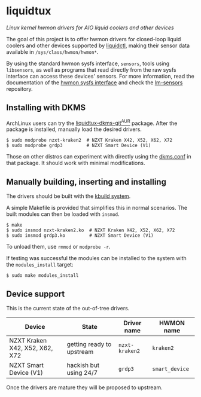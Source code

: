 # liquidtux

_Linux kernel hwmon drivers for AIO liquid coolers and other devices_

The goal of this project is to offer hwmon drivers for closed-loop liquid
coolers and other devices supported by [liquidctl], making their sensor data
available in `/sys/class/hwmon/hwmon*`.

By using the standard hwmon sysfs interface, `sensors`, tools using
`libsensors`, as well as programs that read directly from the raw sysfs
interface can access these devices' sensors.  For more information, read the
documentation of the [hwmon sysfs interface] and check the [lm-sensors]
repository.

## Installing with DKMS

ArchLinux users can try the [liquidtux-dkms-git<sup>AUR</sup>][liquidtux-dkms-git-aur] package.
After the package is installed, manually load the desired drivers.

```
$ sudo modprobe nzxt-kraken2  # NZXT Kraken X42, X52, X62, X72
$ sudo modprobe grdp3         # NZXT Smart Device (V1)
```

Those on other distros can experiment with directly using the [dkms.conf] in
that package.  It should work with minimal modifications.

## Manually building, inserting and installing

The drivers should be built with the [kbuild
system](https://github.com/torvalds/linux/blob/master/Documentation/kbuild/modules.txt).

A simple Makefile is provided that simplifies this in normal scenarios.  The
built modules can then be loaded with `insmod`.

```
$ make
$ sudo insmod nzxt-kraken2.ko  # NZXT Kraken X42, X52, X62, X72
$ sudo insmod grdp3.ko         # NZXT Smart Device (V1)
```

To unload them, use `rmmod` or `modprobe -r`.

If testing was successful the modules can be installed to the system with the
`modules_install` target:

```
$ sudo make modules_install
```

## Device support

This is the current state of the out-of-tree drivers.

| Device | State | Driver name | HWMON name |
| --- | --- | --- | --- |
| NZXT Kraken X42, X52, X62, X72 | getting ready to upstream | `nzxt-kraken2` | `kraken2` |
| NZXT Smart Device (V1) | hackish but using 24/7 | `grdp3` | `smart_device` |

Once the drivers are mature they will be proposed to upstream.

[liquidctl]: https://github.com/jonasmalacofilho/liquidctl
[hwmon sysfs interface]: https://www.kernel.org/doc/Documentation/hwmon/sysfs-interface
[lm-sensors]: https://github.com/lm-sensors/lm-sensors
[liquidtux-dkms-git-aur]: https://aur.archlinux.org/packages/liquidtux-dkms-git/
[dkms.conf]: https://aur.archlinux.org/cgit/aur.git/tree/dkms.conf?h=liquidtux-dkms-git
